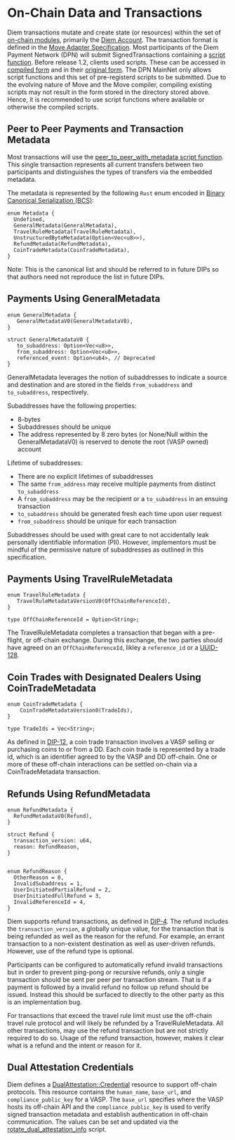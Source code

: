 # On-Chain Data and Transactions

Diem transactions mutate and create state (or resources) within the set of [on-chain modules](https://github.com/diem/diem/tree/main/aptos-move/diem-framework/core/sources), primarily the [Diem Account](https://github.com/diem/diem/blob/main/aptos-move/diem-framework/doc/DiemAccount.md). The transaction format is defined in the [Move Adapter Specification](https://github.com/diem/diem/blob/main/specifications/move_adapter/README.md). Most participants of the Diem Payment Network (DPN) will submit SignedTransactions containing a [script function](https://github.com/diem/diem/blob/main/aptos-move/diem-framework/script_documentation/script_documentation.md). Before release 1.2, clients used scripts. These can be accessed in [compiled form](https://github.com/diem/diem/tree/release-1.1/language/stdlib/compiled/transaction_scripts) and in their [original form](https://github.com/diem/diem/tree/release-1.1/language/stdlib/transaction_scripts). The DPN MainNet only allows script functions and this set of pre-registerd scripts to be submitted. Due to the evolving nature of Move and the Move compiler, compiling existing scripts may not result in the form stored in the directory stored above. Hence, it is recommended to use script functions where available or otherwise the compiled scripts.

## Peer to Peer Payments and Transaction Metadata

Most transactions will use the [peer_to_peer_with_metadata script function](https://github.com/diem/diem/blob/main/aptos-move/diem-framework/script_documentation/script_documentation.md#0x1_PaymentScripts_peer_to_peer_with_metadata). This single transaction represents all current transfers between two participants and distinguishes the types of transfers via the embedded metadata.

The metadata is represented by the following `Rust` enum encoded in [Binary Canonical Serialization (BCS)](https://github.com/diem/bcs):

```
enum Metadata {
  Undefined,
  GeneralMetadata(GeneralMetadata),
  TravelRuleMetadata(TravelRuleMetadata),
  UnstructuredByteMetadata(Option<Vec<u8>>),
  RefundMetadata(RefundMetadata),
  CoinTradeMetadata(CoinTradeMetadata),
}
```

Note: This is the canonical list and should be referred to in future DIPs so that authors need not reproduce the list in future DIPs.

## Payments Using GeneralMetadata

```
enum GeneralMetadata {
   GeneralMetadataV0(GeneralMetadataV0),
}

struct GeneralMetadataV0 {
   to_subaddress: Option<Vec<u8>>,
   from_subaddress: Option<Vec<u8>>,
   referenced_event: Option<u64>, // Deprecated
}
```

GeneralMetadata leverages the notion of subaddresses to indicate a source and destination and are stored in the fields `from_subaddress` and `to_subaddress`, respectively.

Subaddresses have the following properties:
* 8-bytes
* Subaddresses should be unique
* The address represented by 8 zero bytes (or None/Null within the GeneralMetadataV0) is reserved to denote the root (VASP owned) account

Lifetime of subaddresses:
* There are no explicit lifetimes of subaddresses
* The same `from_address` may receive multiple payments from distinct `to_subaddress`
* A `from_subaddress` may be the recipient or a `to_subaddress` in an ensuing transaction
* `to_subaddress` should be generated fresh each time upon user request
* `from_subaddress` should be unique for each transaction

Subaddresses should be used with great care to not accidentally leak personally identifiable information (PII). However, implementors must be mindful of the permissive nature of subaddresses as outlined in this specification.

## Payments Using TravelRuleMetadata

```
enum TravelRuleMetadata {
   TravelRuleMetadataVersionV0(OffChainReferenceId),
}

type OffChainReferenceId = Option<String>;
```

The TravelRuleMetadata completes a transaction that began with a pre-flight, or off-chain exchange. During this exchange, the two parties should have agreed on an `OffChainReferenceId`, likley a `reference_id` or a [UUID-128](https://tools.ietf.org/html/rfc4122).

## Coin Trades with Designated Dealers Using CoinTradeMetadata

```
enum CoinTradeMetadata {
    CoinTradeMetadataVersion0(TradeIds),
}

type TradeIds = Vec<String>;
```

As defined in [DIP-12](https://dip.diem.com/dip-12/), a coin trade transaction involves a VASP selling or purchasing coins to or from a DD. Each coin trade is represented by a trade id, which is an identifier agreed to by the VASP and DD off-chain. One or more of these off-chain interactions can be settled on-chain via a CoinTradeMetadata transaction.

## Refunds Using RefundMetadata

```
enum RefundMetadata {
  RefundMetadataV0(Refund),
}

struct Refund {
  transaction_version: u64,
  reason: RefundReason,
}


enum RefundReason {
  OtherReason = 0,
  InvalidSubaddress = 1,
  UserInitiatedPartialRefund = 2,
  UserInitiatedFullRefund = 3,
  InvalidReferenceId = 4,
}
```

Diem supports refund transactions, as defined in [DIP-4](https://dip.diem.com/dip-4/). The refund includes the `transaction_version`, a globally unique value, for the transaction that is being refunded as well as the reason for the refund. For example, an errant transaction to a non-existent destination as well as user-driven refunds. However, use of the refund type is optional.

Participants can be configured to automatically refund invalid transactions but in order to prevent ping-pong or recursive refunds, only a single transaction should be sent per peer per transaction stream. That is if a payment is followed by a invalid refund no follow up refund should be issued. Instead this should be surfaced to directly to the other party as this is an implementation bug.

For transactions that exceed the travel rule limit must use the off-chain travel rule protocol and will likely be refunded by a TravelRuleMetadata. All other transactions, may use the refund transaction but are not strictly required to do so. Usage of the refund transaction, however, makes it clear what is a refund and the intent or reason for it.

## Dual Attestation Credentials

Diem defines a [DualAttestation::Credential](https://github.com/diem/diem/blob/main/aptos-move/diem-framework/core/sources/DualAttestation.move) resource to support off-chain protocols. This resource contains the `human_name`, `base_url`, and `compliance_public_key` for a VASP. The `base_url` specifies where the VASP hosts its off-chain API and the `compliance_public_key` is used to verify signed transaction metadata and establish authentication in off-chain communication. The values can be set and updated via the [rotate_dual_attestation_info](https://github.com/diem/diem/blob/main/aptos-move/diem-framework/transaction_scripts/rotate_dual_attestation_info.move) script.
